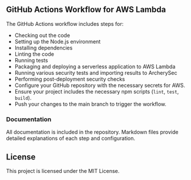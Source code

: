 ## GitHub Actions Workflow for AWS Lambda

The GitHub Actions workflow includes steps for:
- Checking out the code
- Setting up the Node.js environment
- Installing dependencies
- Linting the code
- Running tests
- Packaging and deploying a serverless application to AWS Lambda
- Running various security tests and importing results to ArcherySec
- Performing post-deployment security checks
- Configure your GitHub repository with the necessary secrets for AWS.
- Ensure your project includes the necessary npm scripts (`lint`, `test`, `build`).
- Push your changes to the main branch to trigger the workflow.

### Documentation

All documentation is included in the repository. Markdown files provide detailed explanations of each step and configuration.

## License

This project is licensed under the MIT License.
